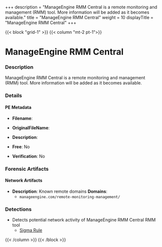 +++
description = "ManageEngine RMM Central is a remote monitoring and management (RMM) tool. More information will be added as it becomes available."
title = "ManageEngine RMM Central"
weight = 10
displayTitle = "ManageEngine RMM Central"
+++


{{< block "grid-1" >}}
{{< column "mt-2 pt-1">}}

# ManageEngine RMM Central


### Description

ManageEngine RMM Central is a remote monitoring and management (RMM) tool. More information will be added as it becomes available.




### Details


#### PE Metadata
- **Filename**: 
- **OriginalFileName**: 
- **Description**: 


- **Free**: No

- **Verification**: No





### Forensic Artifacts




#### Network Artifacts
- **Description**: Known remote domains  **Domains**:
    - `manageengine.com/remote-monitoring-management/`


### Detections
- Detects potential network activity of ManageEngine RMM Central RMM tool
  - [Sigma Rule](https://github.com/magicsword-io/LOLRMM/blob/main/detections/sigma/manageengine_rmm_central_network_sigma.yml)




{{< /column >}}
{{< /block >}}
